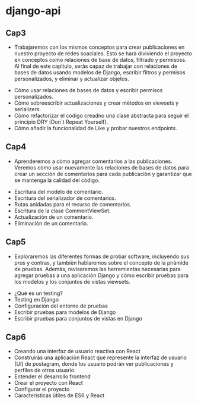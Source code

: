 # django-api






## Cap3
- Trabajaremos con los mismos conceptos para crear publicaciones en nuestro proyecto de redes soaciales. Esto se harà diviviendo el proyecto en conceptos como relaciones de base de datos, filtrado y permisoss. Al final de este capìtulo, seràs capaz de trabajar con relaciones de bases de datos usando modelos de Django, escribir filtros y permisos personalizados, y eliminar y actualizar objetos.
* Còmo usar relaciones de bases de datos y escribir permisos personalizados.
* Còmo sobreescribir actualizaciones y crear mètodos en viewsets y serializers.
* Còmo refactorizar el còdigo creadno una clase abstracta para seguir el principio DRY (Don`t Repeat Yourself).
* Còmo añadir la funcionalidad de Like y probar nuestros endpoints.

## Cap4
- Aprenderemos a còmo agregar comentarios a las publicaciones. Veremos còmo usar nuevamente las relaciones de bases de datos para crear un secciòn de comentarios para cada publicaciòn y garantizar que se mantenga la calidad del còdigo.
* Escritura del modelo de comentario.
* Escritura del serializador de comentarios.
* Rutas anidadas para el recurso de comentarios.
* Escritura de la clase CommentViewSet.
* Actualizaciòn de un comentario.
* Eliminaciòn de un comentario.

## Cap5
- Exploraremos las diferentes formas de probar software, incluyendo sus pros y contras, y tambièn hablaremos sobre el concepto de la piràmide de pruebas. Ademàs, revisaremos las herramientas necesarias para agregar pruebas a una aplicaciòn Django y còmo escribir pruebas para los modelos y los conjuntos de vistas viewsets.
* ¿Què es un testing?
* Testing en Django
* Configuraciòn del entorno de pruebas
* Escribir pruebas para modelos de Django
* Escribir pruebas para conjuntos de vistas en Django

## Cap6
* Creando una interfaz de usuario reactiva con React
* Construiràs una aplicaciòn React que represente la interfaz de usuario (UI) de postagram, donde los usuario podràn ver publicaciones y perfiles de otros usuario.
* Entender el desarrollo frontend
* Crear el proyecto con React
* Configurar el proyecto
* Caracterìsticas ùtiles de ES6 y React